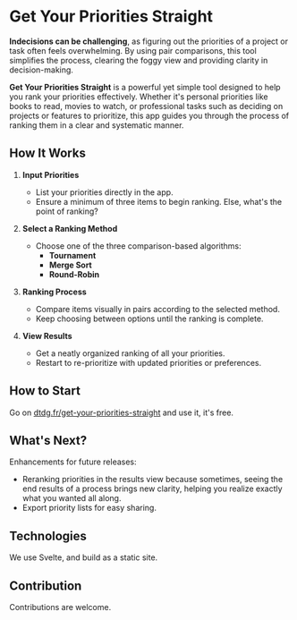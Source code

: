 # Get Your Priorities Straight

**Indecisions can be challenging**, as figuring out the priorities of a project or task often feels overwhelming. By
using pair comparisons, this tool simplifies the process, clearing the foggy view and providing clarity in
decision-making.

**Get Your Priorities Straight** is a powerful yet simple tool designed to help you rank your priorities effectively.
Whether it's personal priorities like books to read, movies to watch, or professional tasks such as deciding on projects
or features to prioritize, this app guides you through the process of ranking them in a clear and systematic manner.

## How It Works

1. **Input Priorities**

   - List your priorities directly in the app.
   - Ensure a minimum of three items to begin ranking. Else, what's the point of ranking?

2. **Select a Ranking Method**

   - Choose one of the three comparison-based algorithms:
     - **Tournament**
     - **Merge Sort**
     - **Round-Robin**

3. **Ranking Process**

   - Compare items visually in pairs according to the selected method.
   - Keep choosing between options until the ranking is complete.

4. **View Results**
   - Get a neatly organized ranking of all your priorities.
   - Restart to re-prioritize with updated priorities or preferences.

## How to Start

Go on [dtdg.fr/get-your-priorities-straight](https://dtdg.fr/get-your-priorities-straight) and use it, it's free.

## What's Next?

Enhancements for future releases:

- Reranking priorities in the results view because sometimes, seeing the end results of a process brings new clarity, helping you realize exactly what you wanted all along.
- Export priority lists for easy sharing.

## Technologies

We use Svelte, and build as a static site.

## Contribution

Contributions are welcome.

